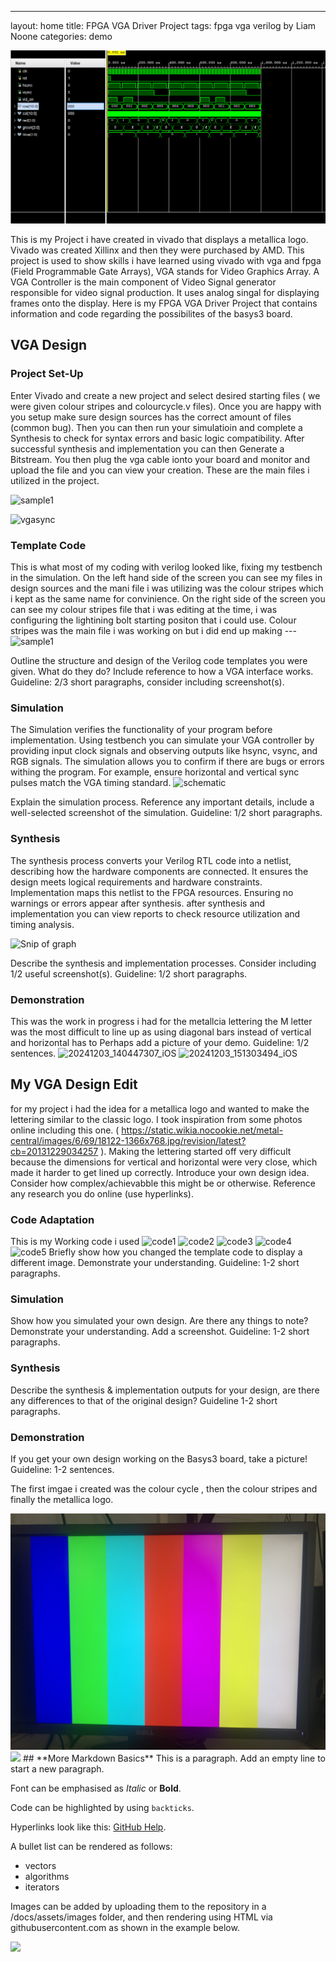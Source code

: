 ---
layout: home
title: FPGA VGA Driver Project
tags: fpga vga verilog by Liam Noone
categories: demo

<img src="https://github.com/Liamnooneatu/SOC-Project/blob/main/Snip%20of%20%20graph.png">

This is my Project i have created in vivado that displays a metallica logo. Vivado was created Xillinx and then they were purchased by AMD.
This project is used to show skills i have learned using vivado with  vga and fpga (Field Programmable Gate Arrays), VGA stands for Video Graphics Array.
A VGA Controller is the main component of Video Signal generator responsible for video signal production. It uses analog singal for displaying frames onto the display.
Here is my FPGA VGA Driver Project that contains information and code regarding the possibilites of the  basys3 board.

## **VGA Design**
### **Project Set-Up**
Enter Vivado and create a new project and select desired starting files ( we were given colour stripes and colourcycle.v files). Once you are happy with you setup make sure design sources has the correct amount of files (common bug).
Then you can then run your simulatioin and complete a Synthesis to check for syntax errors and basic logic compatibility. After successful synthesis and implementation you can then Generate a Bitstream. You then plug the vga cable ionto your board and monitor and upload the file and you can view your creation. These are the main files i utilized in the project.

![sample1](https://github.com/user-attachments/assets/6b66928d-ddeb-4882-9670-51b33e3257b0)

![vgasync](https://github.com/user-attachments/assets/81b224ca-3b8e-4f32-80c4-a58647f63a57)


### **Template Code**
This is what most of my coding with verilog looked like, fixing my testbench in the simulation. On the left hand side of the screen you can see my files in design sources and the mani file i was utilizing was the colour stripes
which i kept as the same name for convinience. On the right side of the screen you can see my colour stripes file that i was editing at the time, i was configuring the lightining bolt starting positon that i could use. Colour stripes was the main file i was working on but i did end up making 
---![sample1](https://github.com/user-attachments/assets/ebb3ae66-4b99-4646-9856-f27e2587bdfa)

Outline the structure and design of the Verilog code templates you were given. What do they do? Include reference to how a VGA interface works. Guideline: 2/3 short paragraphs, consider including screenshot(s).
### **Simulation**
The Simulation verifies the functionality of your program before implementation. Using testbench you can simulate your VGA controller by providing input clock signals and observing outputs like hsync, vsync, and RGB signals. The simulation allows you to confirm if there are bugs or errors withing the program. For example, ensure horizontal and vertical sync pulses match the VGA timing standard.
![schematic](https://github.com/user-attachments/assets/7ea4f9ca-57b5-484f-8721-8a83ad56c5ef)

Explain the simulation process. Reference any important details, include a well-selected screenshot of the simulation. Guideline: 1/2 short paragraphs.
### **Synthesis**
The synthesis process converts your Verilog RTL code into a netlist, describing how the hardware components are connected. It ensures the design meets logical requirements and hardware constraints. Implementation maps this netlist to the FPGA resources. Ensuring no warnings or errors appear after synthesis. after synthesis and implementation you can view reports to check resource utilization and timing analysis.

![Snip of  graph](https://github.com/user-attachments/assets/f5708315-a31b-425e-96b2-338152597b38)


Describe the synthesis and implementation processes. Consider including 1/2 useful screenshot(s). Guideline: 1/2 short paragraphs.
### **Demonstration**
This was the work in progress i had for the metallcia lettering the M letter was the most difficult to line up as using diagonal bars instead of vertical and horizontal has to 
Perhaps add a picture of your demo. Guideline: 1/2 sentences.
![20241203_140447307_iOS](https://github.com/user-attachments/assets/ef1ee899-3872-4967-9c78-f0ba24a82c85)
![20241203_151303494_iOS](https://github.com/user-attachments/assets/401f3321-5bbc-447d-98a6-ba5c482789e8)

## **My VGA Design Edit**
for my project i had the idea for a metallica logo and wanted to make the lettering similar to the classic logo. I took inspiration from some photos online including this one. 
(  https://static.wikia.nocookie.net/metal-central/images/6/69/18122-1366x768.jpg/revision/latest?cb=20131229034257  ). Making the lettering started off very difficult because the dimensions for vertical and horizontal were very close,
which made it harder to get lined up correctly. 
Introduce your own design idea. Consider how complex/achievabble this might be or otherwise. Reference any research you do online (use hyperlinks).


### **Code Adaptation**
This is my Working code i used
![code1](https://github.com/user-attachments/assets/2ff2ae4b-2982-4dc3-9fcd-f3662d663f78)
![code2](https://github.com/user-attachments/assets/4b584eb1-7732-42fb-b3d8-0b6116a05635)
![code3](https://github.com/user-attachments/assets/35e4b5a1-1aed-4c0c-9939-ae1e2cffb986)
![code4](https://github.com/user-attachments/assets/c385340f-f066-46d8-986c-7d7065fe1fea)
![code5](https://github.com/user-attachments/assets/74071219-adeb-46d1-9367-56b91a7b1478)
Briefly show how you changed the template code to display a different image. Demonstrate your understanding. Guideline: 1-2 short paragraphs.
### **Simulation**
Show how you simulated your own design. Are there any things to note? Demonstrate your understanding. Add a screenshot. Guideline: 1-2 short paragraphs.
### **Synthesis**
Describe the synthesis & implementation outputs for your design, are there any differences to that of the original design? Guideline 1-2 short paragraphs.
### **Demonstration**
If you get your own design working on the Basys3 board, take a picture! Guideline: 1-2 sentences.

The first imgae i created was the colour cycle , then the colour stripes and finally the metallica logo.

<img src="https://github.com/Liamnooneatu/SOC-Project/blob/main/20241126_140116209_iOS.jpg">
<img src="https://raw.githubusercontent.com/Liamnooneatu/SOC-Project/blob/main/docs/assets/images/20241126_140116209_iOS.jpg">
## **More Markdown Basics**
This is a paragraph. Add an empty line to start a new paragraph.

Font can be emphasised as *Italic* or **Bold**.

Code can be highlighted by using `backticks`.

Hyperlinks look like this: [GitHub Help](https://help.github.com/).

A bullet list can be rendered as follows:
- vectors
- algorithms
- iterators

Images can be added by uploading them to the repository in a /docs/assets/images folder, and then rendering using HTML via githubusercontent.com as shown in the example below.

<img src="https://raw.githubusercontent.com/melgineer/fpga-vga-verilog/main/docs/assets/images/VGAPrjSrcs.png">
